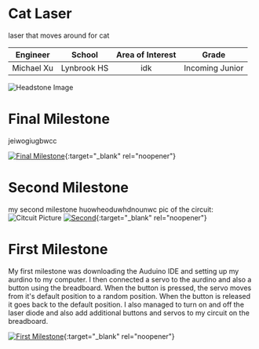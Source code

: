 ﻿# Cat Laser
 laser that moves around for cat

| **Engineer** | **School** | **Area of Interest** | **Grade** |
|:--:|:--:|:--:|:--:|
| Michael Xu | Lynbrook HS| idk| Incoming Junior

![Headstone Image](https://content.instructables.com/ORIG/FH5/DXMC/GZACINAK/FH5DXMCGZACINAK.jpg?auto=webp&frame=1&width=933&height=1024&fit=bounds&md=727fb8eb8c2ae062b4b2727b4ad01b4e)
  
# Final Milestone
jeiwogiugbwcc

[![Final Milestone](https://res.cloudinary.com/marcomontalbano/image/upload/v1612573869/video_to_markdown/images/youtube--F7M7imOVGug-c05b58ac6eb4c4700831b2b3070cd403.jpg )](https://www.youtube.com/watch?v=F7M7imOVGug&feature=emb_logo "Final Milestone"){:target="_blank" rel="noopener"}

# Second Milestone
my second milestone huowheoduwhdnounwc
pic of the circuit:
![Citcuit Picture](https://cdn.discordapp.com/attachments/768950025471918110/858089600447021066/Screen_Shot_2021-06-25_at_1.59.19_PM.png)
[![Second](https://res.cloudinary.com/marcomontalbano/image/upload/v1612574014/video_to_markdown/images/youtube--y3VAmNlER5Y-c05b58ac6eb4c4700831b2b3070cd403.jpg)](https://www.youtube.com/watch?v=y3VAmNlER5Y&feature=emb_logo "Second Milestone"){:target="_blank" rel="noopener"}
# First Milestone
  

My first milestone was downloading the Auduino IDE and setting up my aurdino to my computer. I then connected a servo to the aurdino and also a button using the breadboard. When the button is pressed, the servo moves from it's default position to a random position. When the button is released it goes back to the default position. I also managed to turn on and off the laser diode and also add additional buttons and servos to my circuit on the breadboard. 

[![First Milestone](https://cdn-shop.adafruit.com/1200x900/169-06.jpg)](https://youtu.be/UzFh56dkveo "First Milestone"){:target="_blank" rel="noopener"}
